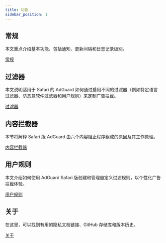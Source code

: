 ```yaml
---
title: 功能
sidebar_position: 1
---
```


## 常规

本文重点介绍基本功能，包括通知、更新间隔和日志记录级别。

[常规](adguard-for-safari/features/general.md)

## 过滤器

本文说明适用于 Safari 的 AdGuard 如何通过启用不同的过滤器（例如特定语言过滤器、防恶意软件过滤器和用户规则）来定制广告拦截。

[过滤器](/adguard-for-safari/features/filters.md)

## 内容拦截器

本节将解释 Safari 版 AdGuard 由六个内容阻止程序组成的原因及其工作原理。

[内容拦截器](/adguard-for-safari/features/content-blockers/content-blockers.md)

## 用户规则

本文介绍如何使用 AdGuard Safari 版创建和管理自定义过滤规则，以个性化广告拦截体验。

[用户规则](/adguard-for-safari/features/rules.md)

## 关于

在这里，可以找到有用的隐私文档链接、GitHub 存储库和版本历史。

[关于](/adguard-for-safari/features/about.md)
